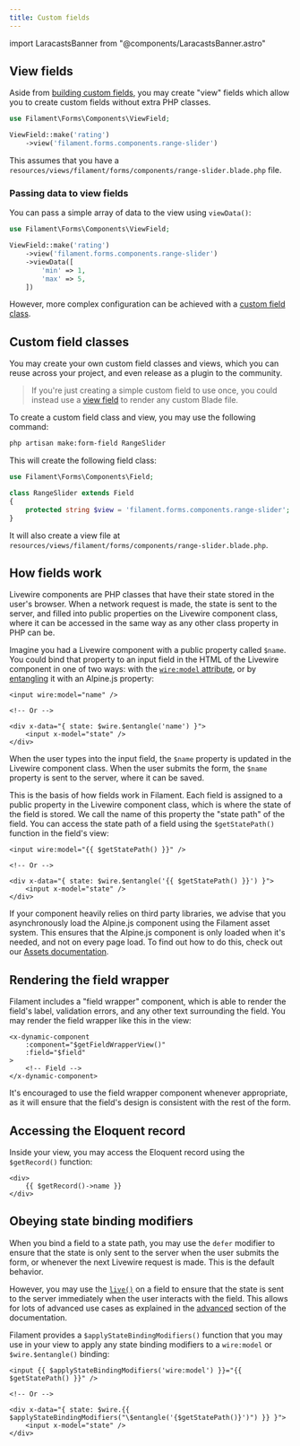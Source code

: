 ```yaml
---
title: Custom fields
---
```

import LaracastsBanner from "@components/LaracastsBanner.astro"

<LaracastsBanner
    title="Build a Custom Form Field"
    description="Watch the Build Advanced Components for Filament series on Laracasts - it will teach you how to build components, and you'll get to know all the internal tools to help you."
    url="https://laracasts.com/series/build-advanced-components-for-filament/episodes/6"
    series="building-advanced-components"
/>

## View fields

Aside from [building custom fields](#custom-field-classes), you may create "view" fields which allow you to create custom fields without extra PHP classes.

```php
use Filament\Forms\Components\ViewField;

ViewField::make('rating')
    ->view('filament.forms.components.range-slider')
```

This assumes that you have a `resources/views/filament/forms/components/range-slider.blade.php` file.

### Passing data to view fields

You can pass a simple array of data to the view using `viewData()`:

```php
use Filament\Forms\Components\ViewField;

ViewField::make('rating')
    ->view('filament.forms.components.range-slider')
    ->viewData([
        'min' => 1,
        'max' => 5,
    ])
```

However, more complex configuration can be achieved with a [custom field class](#custom-field-classes).

## Custom field classes

You may create your own custom field classes and views, which you can reuse across your project, and even release as a plugin to the community.

> If you're just creating a simple custom field to use once, you could instead use a [view field](#view) to render any custom Blade file.

To create a custom field class and view, you may use the following command:

```bash
php artisan make:form-field RangeSlider
```

This will create the following field class:

```php
use Filament\Forms\Components\Field;

class RangeSlider extends Field
{
    protected string $view = 'filament.forms.components.range-slider';
}
```

It will also create a view file at `resources/views/filament/forms/components/range-slider.blade.php`.

## How fields work

Livewire components are PHP classes that have their state stored in the user's browser. When a network request is made, the state is sent to the server, and filled into public properties on the Livewire component class, where it can be accessed in the same way as any other class property in PHP can be.

Imagine you had a Livewire component with a public property called `$name`. You could bind that property to an input field in the HTML of the Livewire component in one of two ways: with the [`wire:model` attribute](https://livewire.laravel.com/docs/properties#data-binding), or by [entangling](https://livewire.laravel.com/docs/javascript#the-wire-object) it with an Alpine.js property:

```blade
<input wire:model="name" />

<!-- Or -->

<div x-data="{ state: $wire.$entangle('name') }">
    <input x-model="state" />
</div>
```

When the user types into the input field, the `$name` property is updated in the Livewire component class. When the user submits the form, the `$name` property is sent to the server, where it can be saved.

This is the basis of how fields work in Filament. Each field is assigned to a public property in the Livewire component class, which is where the state of the field is stored. We call the name of this property the "state path" of the field. You can access the state path of a field using the `$getStatePath()` function in the field's view:

```blade
<input wire:model="{{ $getStatePath() }}" />

<!-- Or -->

<div x-data="{ state: $wire.$entangle('{{ $getStatePath() }}') }">
    <input x-model="state" />
</div>
```

If your component heavily relies on third party libraries, we advise that you asynchronously load the Alpine.js component using the Filament asset system. This ensures that the Alpine.js component is only loaded when it's needed, and not on every page load. To find out how to do this, check out our [Assets documentation](../../support/assets#asynchronous-alpinejs-components).

## Rendering the field wrapper

Filament includes a "field wrapper" component, which is able to render the field's label, validation errors, and any other text surrounding the field. You may render the field wrapper like this in the view:

```blade
<x-dynamic-component
    :component="$getFieldWrapperView()"
    :field="$field"
>
    <!-- Field -->
</x-dynamic-component>
```

It's encouraged to use the field wrapper component whenever appropriate, as it will ensure that the field's design is consistent with the rest of the form.

## Accessing the Eloquent record

Inside your view, you may access the Eloquent record using the `$getRecord()` function:

```blade
<div>
    {{ $getRecord()->name }}
</div>
```

## Obeying state binding modifiers

When you bind a field to a state path, you may use the `defer` modifier to ensure that the state is only sent to the server when the user submits the form, or whenever the next Livewire request is made. This is the default behavior.

However, you may use the [`live()`](../advanced#the-basics-of-reactivity) on a field to ensure that the state is sent to the server immediately when the user interacts with the field. This allows for lots of advanced use cases as explained in the [advanced](../advanced) section of the documentation.

Filament provides a `$applyStateBindingModifiers()` function that you may use in your view to apply any state binding modifiers to a `wire:model` or `$wire.$entangle()` binding:

```blade
<input {{ $applyStateBindingModifiers('wire:model') }}="{{ $getStatePath() }}" />

<!-- Or -->

<div x-data="{ state: $wire.{{ $applyStateBindingModifiers("\$entangle('{$getStatePath()}')") }} }">
    <input x-model="state" />
</div>
```
